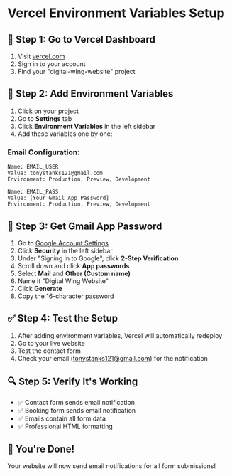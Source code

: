# Vercel Environment Variables Setup

## 🚀 **Step 1: Go to Vercel Dashboard**
1. Visit [vercel.com](https://vercel.com)
2. Sign in to your account
3. Find your "digital-wing-website" project

## 🔧 **Step 2: Add Environment Variables**
1. Click on your project
2. Go to **Settings** tab
3. Click **Environment Variables** in the left sidebar
4. Add these variables one by one:

### **Email Configuration:**
```
Name: EMAIL_USER
Value: tonystanks121@gmail.com
Environment: Production, Preview, Development

Name: EMAIL_PASS
Value: [Your Gmail App Password]
Environment: Production, Preview, Development
```

## 📧 **Step 3: Get Gmail App Password**
1. Go to [Google Account Settings](https://myaccount.google.com/)
2. Click **Security** in the left sidebar
3. Under "Signing in to Google", click **2-Step Verification**
4. Scroll down and click **App passwords**
5. Select **Mail** and **Other (Custom name)**
6. Name it "Digital Wing Website"
7. Click **Generate**
8. Copy the 16-character password

## ✅ **Step 4: Test the Setup**
1. After adding environment variables, Vercel will automatically redeploy
2. Go to your live website
3. Test the contact form
4. Check your email (tonystanks121@gmail.com) for the notification

## 🔍 **Step 5: Verify It's Working**
- ✅ Contact form sends email notification
- ✅ Booking form sends email notification
- ✅ Emails contain all form data
- ✅ Professional HTML formatting

## 🎉 **You're Done!**
Your website will now send email notifications for all form submissions! 